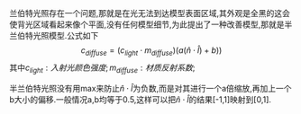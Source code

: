 兰伯特光照存在一个问题,那就是在光无法到达模型表面区域,其外观是全黑的这会使背光区域看起来像个平面,没有任何模型细节,为此提出了一种改善模型,那就是半兰伯特光照模型.公式如下
$$
c_{diffuse}=(c_{light}\cdot m_{diffuse})(a(\hat n \cdot \hat l)+b))
$$
其中$c_{light}:入射光颜色强度;m_{diffuse}:材质反射系数$;

半兰伯特光照没有用max来防止$\hat n \cdot \hat l$为负数,而是对其进行一个a倍缩放,再加上一个b大小的偏移.一般情况a,b均等于0.5,这样可以把$\hat n \cdot \hat l$的结果[-1,1]映射到[0,1].